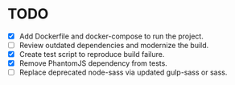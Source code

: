 # TODO

- [x] Add Dockerfile and docker-compose to run the project.
- [ ] Review outdated dependencies and modernize the build.
- [x] Create test script to reproduce build failure.
- [x] Remove PhantomJS dependency from tests.
- [ ] Replace deprecated node-sass via updated gulp-sass or sass.
